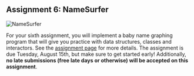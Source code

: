 Assignment 6: NameSurfer
-
![NameSurfer]({{pathToRoot}}images/assignments/namesurfer-small.png)

For your sixth assignment, you will implement a baby name graphing program that will give you practice with data structures, classes and interactors.  See the [assignment page]({{pathToRoot}}assignments/namesurfer.html) for more details.  The assignment is due Tuesday, August 15th, but make sure to get started early!  Additionally, **no late submissions (free late days or otherwise) will be accepted on this assignment**.